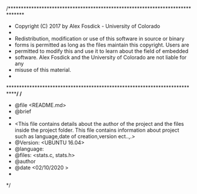 /******************************************************************************
 * Copyright (C) 2017 by Alex Fosdick - University of Colorado
 *
 * Redistribution, modification or use of this software in source or binary
 * forms is permitted as long as the files maintain this copyright. Users are 
 * permitted to modify this and use it to learn about the field of embedded
 * software. Alex Fosdick and the University of Colorado are not liable for any
 * misuse of this material. 
 *
 *****************************************************************************/
/**
 * @file <README.md> 
 * @brief <This file contains info about author and projects>
 *
 * <This file contains details about the author of the project and the files inside the project folder. This file contains information about project such as language,date of creation,version ect..,.>
 * @Version: <UBUNTU 16.04>
 * @language: <C>
 * @files: <stats.c, stats.h>
 * @author <Balaji Balasubramanian>
 * @date <02/10/2020 >
 *
 */
